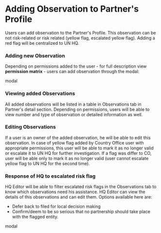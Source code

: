# Adding Observation to Partner's Profile

Users can add observation to the Partner's Profile. This observation can be not risk-related or risk related \(yellow flag, escalated yellow flag\). Adding a red flag will be centralized to UN HQ. 

### Adding new Observation

Depending on permissions added to the user - for full description view **permission matrix** - users can add observation through the modal:

modal

### Viewing added Observations

All added observations will be listed in a table in Observations tab in Partner's detail section. Depending on permissions, users will be able to view number and type of observation or detailed information as well.

### Editing Observations

If a user is an owner of the added observation, he will be able to edit this observation. In case of yellow flag added by Country Office user with appropriate permissions, this user will be able to mark it as no longer valid or escalate it to UN HQ for further investigation. If a flag was differ to CO, user will be able only to mark it as no longer valid \(user cannot escalate yellow flag to UN HQ for the second time\).

### Response of HQ to escalated risk flag

HQ Editor will be able to filter escalated risk flags in the Observations tab to know which observations need his assistance. HQ Editor can view the details of this observations and can edit them. Options available here are:

* Defer back to filed for local decision making 
* Confirm/deem to be so serious that no partnership should take place with the flagged entity.

modal

